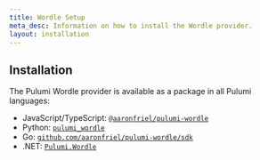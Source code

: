 ```yaml
---
title: Wordle Setup
meta_desc: Information on how to install the Wordle provider.
layout: installation
---
```


## Installation

The Pulumi Wordle provider is available as a package in all Pulumi languages:

* JavaScript/TypeScript: [`@aaronfriel/pulumi-wordle`](https://www.npmjs.com/package/@aaronfriel/wordle)
* Python: [`pulumi_wordle`](https://pypi.org/project/pulumi-wordle/)
* Go: [`github.com/aaronfriel/pulumi-wordle/sdk`](https://pkg.go.dev/github.com/aaronfriel/pulumi-wordle/sdk)
* .NET: [`Pulumi.Wordle`](https://www.nuget.org/packages/Pulumi.Wordle)